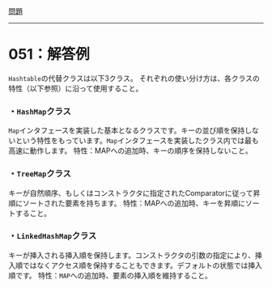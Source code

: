 [問題](../README.md)

***
# 051：解答例
`Hashtable`の代替クラスは以下3クラス。
それぞれの使い分け方は、各クラスの特性（以下参照）に沿って使用すること。

### ・`HashMap`クラス
`Map`インタフェースを実装した基本となるクラスです。キーの並び順を保持しないという特性をもっています。`Map`インタフェースを実装したクラス内では最も高速に動作します。
特性：MAPへの追加時、キーの順序を保持しないこと。

### ・`TreeMap`クラス
キーが自然順序、もしくはコンストラクタに指定されたComparatorに従って昇順にソートされた要素を持ちます。
特性：MAPへの追加時、キーを昇順にソートすること。

### ・`LinkedHashMap`クラス
キーが挿入される挿入順を保持します。コンストラクタの引数の指定により、挿入順ではなくアクセス順を保持することもできます。デフォルトの状態では挿入順です。
特性：`MAP`への追加時、要素の挿入順を維持すること。